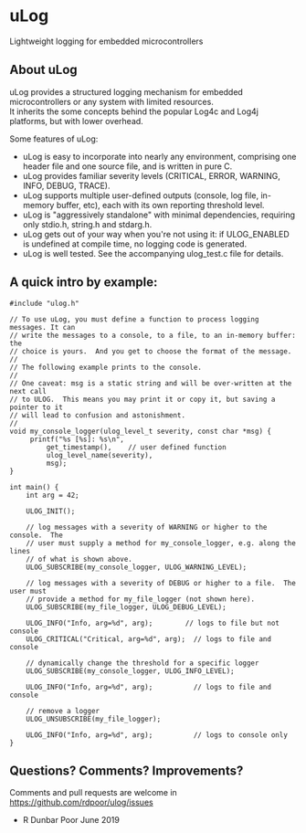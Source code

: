 # uLog
Lightweight logging for embedded microcontrollers

## About uLog

uLog provides a structured logging mechanism for embedded microcontrollers or any system with limited resources.  
It inherits the some concepts behind the popular Log4c and Log4j platforms, but with lower overhead.

Some features of uLog:
* uLog is easy to incorporate into nearly any environment, comprising one header file and one source file, and is written in pure C.
* uLog provides familiar severity levels (CRITICAL, ERROR, WARNING, INFO, DEBUG, TRACE).
* uLog supports multiple user-defined outputs (console, log file, in-memory buffer, etc), each with its own reporting threshold level.
* uLog is "aggressively standalone" with minimal dependencies, requiring only stdio.h, string.h and stdarg.h.  
* uLog gets out of your way when you're not using it: if ULOG_ENABLED is undefined at compile time, no logging code is generated.
* uLog is well tested.  See the accompanying ulog_test.c file for details.

## A quick intro by example:

```
#include "ulog.h"

// To use uLog, you must define a function to process logging messages. It can
// write the messages to a console, to a file, to an in-memory buffer: the
// choice is yours.  And you get to choose the format of the message.  
//
// The following example prints to the console.  
//
// One caveat: msg is a static string and will be over-written at the next call
// to ULOG.  This means you may print it or copy it, but saving a pointer to it
// will lead to confusion and astonishment.
//
void my_console_logger(ulog_level_t severity, const char *msg) {
     printf("%s [%s]: %s\n",
         get_timestamp(),    // user defined function
         ulog_level_name(severity),
         msg);
}

int main() {
    int arg = 42;

    ULOG_INIT();

    // log messages with a severity of WARNING or higher to the console.  The
    // user must supply a method for my_console_logger, e.g. along the lines
    // of what is shown above.
    ULOG_SUBSCRIBE(my_console_logger, ULOG_WARNING_LEVEL);

    // log messages with a severity of DEBUG or higher to a file.  The user must
    // provide a method for my_file_logger (not shown here).
    ULOG_SUBSCRIBE(my_file_logger, ULOG_DEBUG_LEVEL);

    ULOG_INFO("Info, arg=%d", arg);        // logs to file but not console
    ULOG_CRITICAL("Critical, arg=%d", arg);  // logs to file and console

    // dynamically change the threshold for a specific logger
    ULOG_SUBSCRIBE(my_console_logger, ULOG_INFO_LEVEL);

    ULOG_INFO("Info, arg=%d", arg);          // logs to file and console

    // remove a logger
    ULOG_UNSUBSCRIBE(my_file_logger);

    ULOG_INFO("Info, arg=%d", arg);          // logs to console only
}
```

## Questions?  Comments?  Improvements?

Comments and pull requests are welcome in https://github.com/rdpoor/ulog/issues

- R Dunbar Poor
  June 2019
